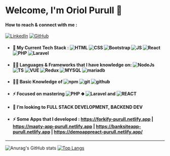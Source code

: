 <h1>Welcome, I'm Oriol Purull 👋<h4>
 
 #### How to reach & connect with me :
[![LinkedIn](https://img.shields.io/badge/LinkedIn-0077B5?style=for-the-badge&logo=linkedin&logoColor=white)](https://www.linkedin.com/in/oriol-purull-urrea-23a447115/) [![GitHub](https://img.shields.io/badge/GitHub-181717?style=for-the-badge&logo=github&logoColor=white)](https://github.com/Purullator)


- #### 🌱 My Current Tech Stack : ![HTML](https://camo.githubusercontent.com/0c3a16a22ae058cfe38a06dc9ea16404cf006409262f547c9ccfa3ec8b30f71e/68747470733a2f2f696d672e736869656c64732e696f2f62616467652f2d48544d4c352d4533344632363f7374796c653d666c61742d737175617265266c6f676f3d68746d6c35266c6f676f436f6c6f723d7768697465) ![CSS](https://camo.githubusercontent.com/aeb2763ddb1015b596d8082654f03579aa2302fe75ab3807c4fe380b81e1178a/68747470733a2f2f696d672e736869656c64732e696f2f62616467652f2d435353332d3135373242363f7374796c653d666c61742d737175617265266c6f676f3d63737333266c6f676f436f6c6f723d7768697465) ![Bootstrap](https://camo.githubusercontent.com/319a78c9de0d7f48703baf164195e6de700c05fe8fec9d33e70c54f1f0e1e6a0/68747470733a2f2f696d672e736869656c64732e696f2f62616467652f2d426f6f7473747261702d3739353242333f7374796c653d666c61742d737175617265266c6f676f3d626f6f747374726170266c6f676f436f6c6f723d7768697465) ![JS](https://camo.githubusercontent.com/25bf8c5adb6b6ae042450dcc87451ee8029da7dec91a9dd8efbcc00f0484003e/68747470733a2f2f696d672e736869656c64732e696f2f62616467652f2d4a6176615363726970742d4637444631453f7374796c653d666c61742d737175617265266c6f676f3d6a617661736372697074266c6f676f436f6c6f723d303030) ![React](https://camo.githubusercontent.com/13bfd8bb672356ec6ff4364c7200a938d69a56b0b12298438da359129e22e951/68747470733a2f2f696d672e736869656c64732e696f2f62616467652f2d52656163742d3345414141463f7374796c653d666c61742d737175617265266c6f676f3d7265616374266c6f676f436f6c6f723d7768697465) ![PHP](https://camo.githubusercontent.com/3c040aa18d607ddc45e3c4347869771ac398a8bb1296ffe531d6c9bd0ceaeac7/68747470733a2f2f696d672e736869656c64732e696f2f62616467652f2d5048502d3737374242343f7374796c653d666c61742d737175617265266c6f676f3d706870266c6f676f436f6c6f723d7768697465) ![Laravel](https://camo.githubusercontent.com/227eb8171dec7b88bf5d97ae9174217a89e2bd1cb6d49d08f1c0450a9befc932/68747470733a2f2f696d672e736869656c64732e696f2f62616467652f2d4c61726176656c2d4646324432303f7374796c653d666c61742d737175617265266c6f676f3d6c61726176656c266c6f676f436f6c6f723d7768697465)
- #### 🧑‍💻 Languages & Frameworks that I have knowledge on: ![NodeJs](https://camo.githubusercontent.com/ae87096661c990e77c14a42d3adebb457804973c640729a680b9e5fe0a73962b/68747470733a2f2f696d672e736869656c64732e696f2f62616467652f2d4e6f64654a532d3333393933333f7374796c653d666c61742d737175617265266c6f676f3d6e6f64652e6a73266c6f676f436f6c6f723d7768697465) ![TS](https://camo.githubusercontent.com/a06cd5471a3500dfe600aa70e64ad37394169ef556c9902d9be2c3b7e5c6e1df/68747470733a2f2f696d672e736869656c64732e696f2f62616467652f2d547970657363726970742d3331373843363f7374796c653d666c61742d737175617265266c6f676f3d74797065736372697074266c6f676f436f6c6f723d666666) ![VUE](https://camo.githubusercontent.com/4923a2006309e56b73d57d03e143abc1b95e54571fda45a699e2caf06004fafb/68747470733a2f2f696d672e736869656c64732e696f2f62616467652f2d5675654a532d3446433038443f7374796c653d666c61742d737175617265266c6f676f3d7675652e6a73266c6f676f436f6c6f723d666666) ![Redux](https://camo.githubusercontent.com/5ffd853b0824728d0a8ce1f5dd3634891bb73fe5c560b423eb45c0e34be4581c/68747470733a2f2f696d672e736869656c64732e696f2f62616467652f2d52656475782d3736344142433f7374796c653d666c61742d737175617265266c6f676f3d7265647578266c6f676f436f6c6f723d7768697465) ![MYSQL](https://camo.githubusercontent.com/4eade77f6242a74645c408f1cc48b4c05f3c7c8a74d0bf15c2a1e259e4d357d9/68747470733a2f2f696d672e736869656c64732e696f2f62616467652f2d4d7953514c2d3434373941313f7374796c653d666c61742d737175617265266c6f676f3d6d7973716c266c6f676f436f6c6f723d7768697465) ![mariadb](https://camo.githubusercontent.com/949835584f355ecf507c0c7faf131acfa99e5ace82b902c2b9332bae05c5141f/68747470733a2f2f696d672e736869656c64732e696f2f62616467652f2d4d6172696144422d3030333534353f7374796c653d666c61742d737175617265266c6f676f3d6d617269616462266c6f676f436f6c6f723d7768697465)
- #### 👨‍💻 Basic Knowledge of  ![npm](https://camo.githubusercontent.com/963b1016522e3e37db3a486bd5bed244bdbb7ee52ae2fb43be359fdf5e1a6ecd/68747470733a2f2f696d672e736869656c64732e696f2f62616467652f2d6e706d2d4342333833373f7374796c653d666c61742d737175617265266c6f676f3d6e706d266c6f676f436f6c6f723d7768697465) ![git](https://camo.githubusercontent.com/ff63f57a8d65774b5c2ed69f549c4aec01fc5ce30f381fd80ebc4cd1d9ecdbd5/68747470733a2f2f696d672e736869656c64732e696f2f62616467652f2d6769742d4630353033323f7374796c653d666c61742d737175617265266c6f676f3d676974266c6f676f436f6c6f723d7768697465) ![github](https://camo.githubusercontent.com/b620c6ad3a16345749694c16a7c06a101c9c7757179e6072352e4035fa562837/68747470733a2f2f696d672e736869656c64732e696f2f62616467652f2d4769746875622d3138313731373f7374796c653d666c61742d737175617265266c6f676f3d676974687562266c6f676f436f6c6f723d7768697465)
- #### ⚡ Focused on mastering ![PHP](https://camo.githubusercontent.com/3c040aa18d607ddc45e3c4347869771ac398a8bb1296ffe531d6c9bd0ceaeac7/68747470733a2f2f696d672e736869656c64732e696f2f62616467652f2d5048502d3737374242343f7374796c653d666c61742d737175617265266c6f676f3d706870266c6f676f436f6c6f723d7768697465) 🢂 ![Laravel](https://camo.githubusercontent.com/227eb8171dec7b88bf5d97ae9174217a89e2bd1cb6d49d08f1c0450a9befc932/68747470733a2f2f696d672e736869656c64732e696f2f62616467652f2d4c61726176656c2d4646324432303f7374796c653d666c61742d737175617265266c6f676f3d6c61726176656c266c6f676f436f6c6f723d7768697465) and ![REACT](https://camo.githubusercontent.com/13bfd8bb672356ec6ff4364c7200a938d69a56b0b12298438da359129e22e951/68747470733a2f2f696d672e736869656c64732e696f2f62616467652f2d52656163742d3345414141463f7374796c653d666c61742d737175617265266c6f676f3d7265616374266c6f676f436f6c6f723d7768697465)
 - #### 👯 I’m looking to FULL STACK DEVELOPMENT, BACKEND DEV
- #### ⚡ Some Apps that I developed : https://forkify-purull.netlify.app | https://mapty-app-purull.netlify.app | https://banksiteapp-purull.netlify.app | https://demoappreact-purull.netlify.app/
<hr>

![Anurag's GitHub stats](https://github-readme-stats.vercel.app/api?username=Purullator&show_icons=true&theme=transparent&count_private=true) [![Top Langs](https://github-readme-stats.vercel.app/api/top-langs/?username=Purullator&layout=compact)](https://github.com/anuraghazra/github-readme-stats)


